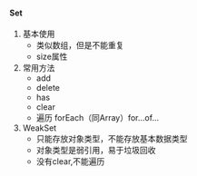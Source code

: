 #### Set
1. 基本使用
   - 类似数组，但是不能重复
   - size属性
2. 常用方法
   - add
   - delete
   - has
   - clear
   - 遍历 forEach（同Array）for...of...
3. WeakSet
   - 只能存放对象类型，不能存放基本数据类型
   - 对象类型是弱引用，易于垃圾回收
   - 没有clear,不能遍历